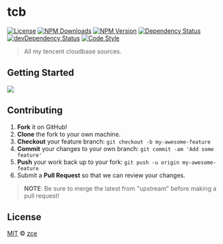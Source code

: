 # tcb

[![License][license-img]][license-url]
[![NPM Downloads][downloads-img]][downloads-url]
[![NPM Version][version-img]][version-url]
[![Dependency Status][dependency-img]][dependency-url]
[![devDependency Status][devdependency-img]][devdependency-url]
[![Code Style][style-img]][style-url]

> All my tencent cloudbase sources.

## Getting Started

[![](https://main.qcloudimg.com/raw/95b6b680ef97026ae10809dbd6516117.svg)](https://console.cloud.tencent.com/tcb/env/index?action=CreateAndDeployCloudBaseProject&appUrl=https%3A%2F%2Fgithub.com%2Fzce%2Ftcb&branch=master)

## Contributing

1. **Fork** it on GitHub!
2. **Clone** the fork to your own machine.
3. **Checkout** your feature branch: `git checkout -b my-awesome-feature`
4. **Commit** your changes to your own branch: `git commit -am 'Add some feature'`
5. **Push** your work back up to your fork: `git push -u origin my-awesome-feature`
6. Submit a **Pull Request** so that we can review your changes.

> **NOTE**: Be sure to merge the latest from "upstream" before making a pull request!

## License

[MIT](LICENSE) &copy; [zce](https://zce.me)



[license-img]: https://img.shields.io/github/license/zce/tcb
[license-url]: https://github.com/zce/tcb/blob/master/LICENSE
[downloads-img]: https://img.shields.io/npm/dm/tcb
[downloads-url]: https://npm.im/tcb
[version-img]: https://img.shields.io/npm/v/tcb
[version-url]: https://npm.im/tcb
[dependency-img]: https://img.shields.io/david/zce/tcb
[dependency-url]: https://david-dm.org/zce/tcb
[devdependency-img]: https://img.shields.io/david/dev/zce/tcb
[devdependency-url]: https://david-dm.org/zce/tcb?type=dev
[style-img]: https://img.shields.io/badge/code_style-standard-brightgreen
[style-url]: https://standardjs.com

